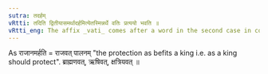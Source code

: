 ```yaml
---
sutra: तदर्हम्
vRtti: तदिति द्वितीयासमर्थादर्हमित्येतस्मिन्नर्थे वतिः प्रत्ययो भवति ॥
vRtti_eng: The affix _vati_ comes after a word in the second case in construction, in the sense of "befitting that or suited to that".
---
```

As राजानमर्हति = राजवत् पालनम् "the protection as befits a king i.e. as a king should protect". ब्राह्मणवत्, ऋषिवत्, क्षत्रियवत् ॥
